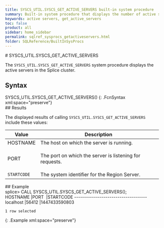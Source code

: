 ```yaml
---
title: SYSCS_UTIL.SYSCS_GET_ACTIVE_SERVERS built-in system procedure
summary: Built-in system procedure that displays the number of active servers in the Splice cluster.
keywords: active servers, get_active_servers
toc: false
product: all
sidebar: home_sidebar
permalink: sqlref_sysprocs_getactiveservers.html
folder: SQLReference/BuiltInSysProcs
---
```

<section>
<div class="TopicContent" data-swiftype-index="true" markdown="1">
# SYSCS_UTIL.SYSCS_GET_ACTIVE_SERVERS

The `SYSCS_UTIL.SYSCS_GET_ACTIVE_SERVERS` system procedure displays the
active servers in the Splice cluster.

## Syntax

<div class="fcnWrapperWide" markdown="1">
    SYSCS_UTIL.SYSCS_GET_ACTIVE_SERVERS()
{: .FcnSyntax xml:space="preserve"}

</div>
## Results

The displayed results of calling `SYSCS_UTIL.SYSCS_GET_ACTIVE_SERVERS`
include these values:

<table summary=" summary=&quot;Columns in Get_Active_Servers results display&quot;">
                <col />
                <col />
                <thead>
                    <tr>
                        <th>Value</th>
                        <th>Description</th>
                    </tr>
                </thead>
                <tbody>
                    <tr>
                        <td class="CodeFont">HOSTNAME
                    </td>
                        <td>The host on which the server is running.</td>
                    </tr>
                    <tr>
                        <td class="CodeFont">PORT
                    </td>
                        <td>
                            <p>The port on which the server is listening for requests.</p>
                        </td>
                    </tr>
                    <tr>
                        <td><code>STARTCODE</code></td>
                        <td>The system identifier for the Region Server.</td>
                    </tr>
                </tbody>
            </table>
## Example

<div class="preWrapper" markdown="1">
    splice> CALL SYSCS_UTIL.SYSCS_GET_ACTIVE_SERVERS();
    HOSTNAME |PORT  |STARTCODE
    -------------------------------------
    localhost |56412 |1447433590803
    
    1 row selected
{: .Example xml:space="preserve"}

</div>
</div>
</section>

